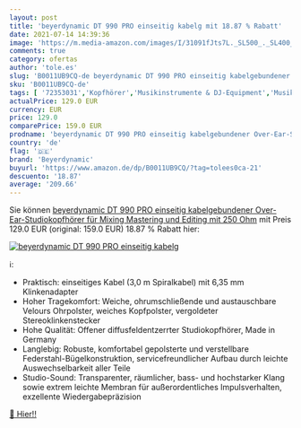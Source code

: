 ```yaml
---
layout: post
title: 'beyerdynamic DT 990 PRO einseitig kabelg mit 18.87 % Rabatt'
date: 2021-07-14 14:39:36
image: 'https://m.media-amazon.com/images/I/31091fJts7L._SL500_._SL400_.jpg'
comments: true
category: ofertas
author: 'tole.es'
slug: 'B0011UB9CQ-de beyerdynamic DT 990 PRO einseitig kabelgebundener Over-...'
sku: 'B0011UB9CQ-de'
tags: [ '72353031','Kopfhörer','Musikinstrumente & DJ-Equipment','Musikinstrumente & Equipment','Produkte','Recording-Equipment','Studio','Studio-Kopfhörer','beyerdynamic', ]
actualPrice: 129.0 EUR
currency: EUR
price: 129.0
comparePrice: 159.0 EUR
prodname: 'beyerdynamic DT 990 PRO einseitig kabelgebundener Over-Ear-Studiokopfhörer für Mixing  Mastering und Editing mit 250 Ohm'
country: 'de'
flag: '🇩🇪'
brand: 'Beyerdynamic'
buyurl: 'https://www.amazon.de/dp/B0011UB9CQ/?tag=tolees0ca-21'
descuento: '18.87'
average: '209.66'
---
```


Sie können [beyerdynamic DT 990 PRO einseitig kabelgebundener Over-Ear-Studiokopfhörer für Mixing  Mastering und Editing mit 250 Ohm](https://www.amazon.de/dp/B0011UB9CQ/?tag=tolees0ca-21) mit Preis 129.0 EUR (original: 159.0 EUR) 18.87 % Rabatt hier:

[![beyerdynamic DT 990 PRO einseitig kabelg](https://m.media-amazon.com/images/I/31091fJts7L._SL500_._SL400_.jpg)](https://www.amazon.de/dp/B0011UB9CQ/?tag=tolees0ca-21)

ℹ️:

- Praktisch: einseitiges Kabel (3,0 m Spiralkabel) mit 6,35 mm Klinkenadapter
- Hoher Tragekomfort: Weiche, ohrumschließende und austauschbare Velours Ohrpolster, weiches Kopfpolster, vergoldeter Stereoklinkenstecker
- Hohe Qualität: Offener diffusfeldentzerrter Studiokopfhörer, Made in Germany
- Langlebig: Robuste, komfortabel gepolsterte und verstellbare Federstahl-Bügelkonstruktion, servicefreundlicher Aufbau durch leichte Auswechselbarkeit aller Teile
- Studio-Sound: Transparenter, räumlicher, bass- und hochstarker Klang sowie extrem leichte Membran für außerordentliches Impulsverhalten, exzellente Wiedergabepräzision

[🛒 Hier!!](https://www.amazon.de/dp/B0011UB9CQ/?tag=tolees0ca-21)
